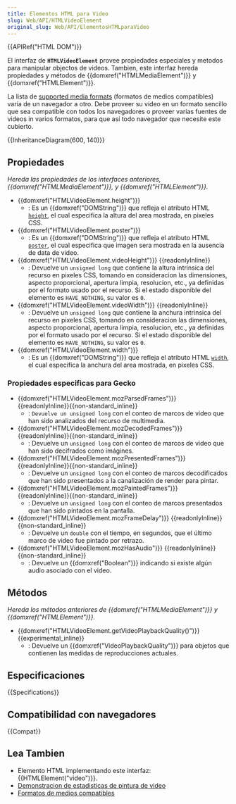 ```yaml
---
title: Elementos HTML para Video
slug: Web/API/HTMLVideoElement
original_slug: Web/API/ElementosHTMLparaVideo
---
```


{{APIRef("HTML DOM")}}

El interfaz de **`HTMLVideoElement`** provee propiedades especiales y metodos para manipular objectos de videos. Tambien, este interfaz hereda propiedades y métodos de {{domxref("HTMLMediaElement")}} y {{domxref("HTMLElement")}}.

La lista de [supported media formats](/es/docs/HTML/Supported_media_formats) (formatos de medios compatibles) varía de un navegador a otro. Debe proveer su video en un formato sencillo que sea compatible con todos los navegadores o proveer varias fuentes de videos in varios formatos, para que así todo navegador que necesite este cubierto.

{{InheritanceDiagram(600, 140)}}

## Propiedades

_Hereda las propiedades de los interfaces anteriores, {{domxref("HTMLMediaElement")}}, y_ _{{domxref("HTMLElement")}}._

- {{domxref("HTMLVideoElement.height")}}
  - : Es un {{domxref("DOMString")}} que refleja el atributo HTML [`height`](/es/docs/Web/HTML/Element/video#height), el cual especifica la altura del area mostrada, en pixeles CSS.
- {{domxref("HTMLVideoElement.poster")}}
  - : Es un {{domxref("DOMString")}} que refleja el atributo HTML [`poster`](/es/docs/Web/HTML/Element/video#poster), el cual especifica que imagen sera mostrada en la ausencia de data de video.
- {{domxref("HTMLVideoElement.videoHeight")}} {{readonlyInline}}
  - : Devuelve un `unsigned long` que contiene la altura intrinsica del recurso en pixeles CSS, tomando en consideracion las dimensiones, aspecto proporcional, apertura limpia, resolucion, etc., ya definidas por el formato usado por el recurso. Si el estado disponible del elemento es `HAVE_NOTHING`, su valor es `0`.
- {{domxref("HTMLVideoElement.videoWidth")}} {{readonlyInline}}
  - : Devuelve un `unsigned long` que contiene la anchura intrinsica del recurso en pixeles CSS, tomando en consideracion las dimensiones, aspecto proporcional, apertura limpia, resolucion, etc., ya definidas por el formato usado por el recurso. Si el estado disponible del elemento es `HAVE_NOTHING`, su valor es `0`.
- {{domxref("HTMLVideoElement.width")}}
  - : Es un {{domxref("DOMString")}} que refleja el atributo HTML [`width`](/es/docs/Web/HTML/Element/video#width), el cual especifica la anchura del area mostrada, en pixeles CSS.

### Propiedades especificas para Gecko

- {{domxref("HTMLVideoElement.mozParsedFrames")}} {{readonlyInline}}{{non-standard_inline}}
  - : `Devuelve un unsigned long` con el conteo de marcos de video que han sido analizados del recurso de multimedia.
- {{domxref("HTMLVideoElement.mozDecodedFrames")}} {{readonlyInline}}{{non-standard_inline}}
  - : Devuelve un `unsigned long` con el conteo de marcos de video que han sido decifrados como imágines.
- {{domxref("HTMLVideoElement.mozPresentedFrames")}} {{readonlyInline}}{{non-standard_inline}}
  - : Devuelve un `unsigned long` con el conteo de marcos decodificados que han sido presentados a la canalización de render para pintar.
- {{domxref("HTMLVideoElement.mozPaintedFrames")}} {{readonlyInline}}{{non-standard_inline}}
  - : Devuelve un `unsigned long` con el conteo de marcos presentados que han sido pintados en la pantalla.
- {{domxref("HTMLVideoElement.mozFrameDelay")}} {{readonlyInline}}{{non-standard_inline}}
  - : Devuelve un `double` con el tiempo, en segundos, que el último marco de video fue pintado por retrazo.
- {{domxref("HTMLVideoElement.mozHasAudio")}} {{readonlyInline}}{{non-standard_inline}}
  - : Devuelve un {{domxref("Boolean")}} indicando si existe algún audio asociado con el video.

## Métodos

_Hereda los métodos anteriores de_ _{{domxref("HTMLMediaElement")}} y_ _{{domxref("HTMLElement")}}._

- {{domxref("HTMLVideoElement.getVideoPlaybackQuality()")}} {{experimental_inline}}
  - : Devuelve un {{domxref("VideoPlaybackQuality")}} para objetos que contienen las medidas de reproducciones actuales.

## Especificaciones

{{Specifications}}

## Compatibilidad con navegadores

{{Compat}}

## Lea Tambien

- Elemento HTML implementando este interfaz: {{HTMLElement("video")}}.
- [Demonstracion de estadisticas de pintura de video](http://people.mozilla.org/~cpearce/paint-stats-demo.html)
- [Formatos de medios compatibles](/es/docs/HTML/Supported_media_formats)
